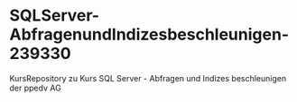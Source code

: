 # SQLServer-AbfragenundIndizesbeschleunigen-239330
KursRepository zu Kurs SQL Server - Abfragen und Indizes beschleunigen der ppedv AG
